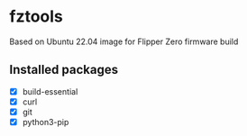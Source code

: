 fztools
======

Based on Ubuntu 22.04 image for Flipper Zero firmware build

## Installed packages
- [x] build-essential
- [x] curl
- [x] git
- [x] python3-pip

